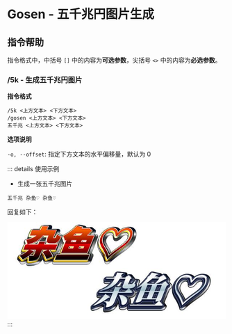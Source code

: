 <VersionOutdated />

# Gosen - 五千兆円图片生成

## 指令帮助

指令格式中，中括号 `[]` 中的内容为**可选参数**，尖括号 `<>` 中的内容为**必选参数**。

### /5k - 生成五千兆円图片

**指令格式**

```
/5k <上方文本> <下方文本>
/gosen <上方文本> <下方文本>
五千兆 <上方文本> <下方文本>
```

**选项说明**

`-o, --offset`: 指定下方文本的水平偏移量，默认为 0

::: details 使用示例
- 生成一张五千兆图片
```
五千兆 杂鱼♡ 杂鱼♡
```
回复如下：

![5k sample](../images/5k-sample.jpg)
:::